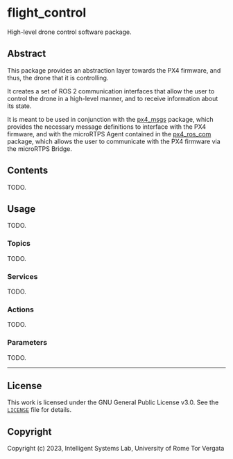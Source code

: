 # flight_control

High-level drone control software package.

## Abstract

This package provides an abstraction layer towards the PX4 firmware, and thus, the drone that it is controlling.

It creates a set of ROS 2 communication interfaces that allow the user to control the drone in a high-level manner, and to receive information about its state.

It is meant to be used in conjunction with the [px4_msgs](../px4_msgs/README.md) package, which provides the necessary message definitions to interface with the PX4 firmware, and with the microRTPS Agent contained in the [px4_ros_com](../px4_ros_com/README.md) package, which allows the user to communicate with the PX4 firmware via the microRTPS Bridge.

## Contents

TODO.

## Usage

TODO.

### Topics

TODO.

### Services

TODO.

### Actions

TODO.

### Parameters

TODO.

---

## License

This work is licensed under the GNU General Public License v3.0. See the [`LICENSE`](LICENSE) file for details.

## Copyright

Copyright (c) 2023, Intelligent Systems Lab, University of Rome Tor Vergata
